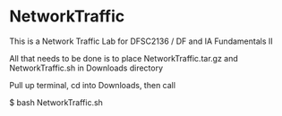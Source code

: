 # NetworkTraffic
This is a Network Traffic Lab for DFSC2136 / DF and IA Fundamentals II

All that needs to be done is to place NetworkTraffic.tar.gz and NetworkTraffic.sh in Downloads directory

Pull up terminal, cd into Downloads, then call

$ bash NetworkTraffic.sh
